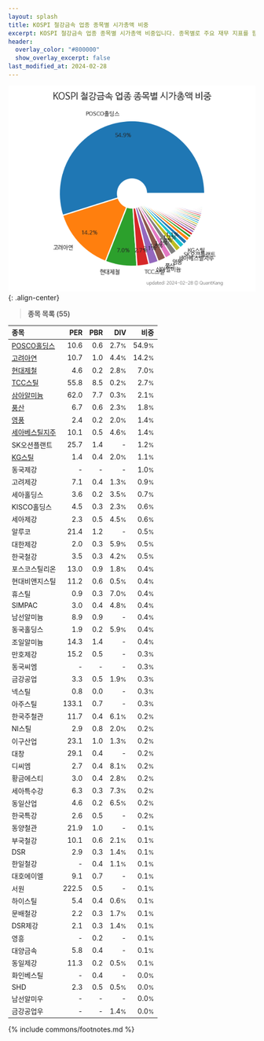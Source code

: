 ```yaml
---
layout: splash
title: KOSPI 철강금속 업종 종목별 시가총액 비중
excerpt: KOSPI 철강금속 업종 종목별 시가총액 비중입니다. 종목별로 주요 재무 지표를 함께 표시합니다.
header:
  overlay_color: "#800000"
  show_overlay_excerpt: false
last_modified_at: 2024-02-28
---
```



![KOSPI 철강금속 업종 종목별 시가총액 비중](/stats/sector/images/kospi_업종_철강금속_종목.png){: .align-center}


> **종목 목록 (55)**<a id="list"></a>

| **종목** | **PER** | **PBR** | **DIV** | **비중** |
| :------- | ------: | ------: | ------: | -------: |
| [POSCO홀딩스](/005490/) | 10.6 | 0.6 | 2.7<small>%</small> | 54.9<small>%</small> |
| [고려아연](/010130/) | 10.7 | 1.0 | 4.4<small>%</small> | 14.2<small>%</small> |
| [현대제철](/004020/) | 4.6 | 0.2 | 2.8<small>%</small> | 7.0<small>%</small> |
| [TCC스틸](/002710/) | 55.8 | 8.5 | 0.2<small>%</small> | 2.7<small>%</small> |
| [삼아알미늄](/006110/) | 62.0 | 7.7 | 0.3<small>%</small> | 2.1<small>%</small> |
| [풍산](/103140/) | 6.7 | 0.6 | 2.3<small>%</small> | 1.8<small>%</small> |
| [영풍](/000670/) | 2.4 | 0.2 | 2.0<small>%</small> | 1.4<small>%</small> |
| [세아베스틸지주](/001430/) | 10.1 | 0.5 | 4.6<small>%</small> | 1.4<small>%</small> |
| SK오션플랜트 | 25.7 | 1.4 | - | 1.2<small>%</small> |
| [KG스틸](/016380/) | 1.4 | 0.4 | 2.0<small>%</small> | 1.1<small>%</small> |
| 동국제강 | - | - | - | 1.0<small>%</small> |
| 고려제강 | 7.1 | 0.4 | 1.3<small>%</small> | 0.9<small>%</small> |
| 세아홀딩스 | 3.6 | 0.2 | 3.5<small>%</small> | 0.7<small>%</small> |
| KISCO홀딩스 | 4.5 | 0.3 | 2.3<small>%</small> | 0.6<small>%</small> |
| 세아제강 | 2.3 | 0.5 | 4.5<small>%</small> | 0.6<small>%</small> |
| 알루코 | 21.4 | 1.2 | - | 0.5<small>%</small> |
| 대한제강 | 2.0 | 0.3 | 5.9<small>%</small> | 0.5<small>%</small> |
| 한국철강 | 3.5 | 0.3 | 4.2<small>%</small> | 0.5<small>%</small> |
| 포스코스틸리온 | 13.0 | 0.9 | 1.8<small>%</small> | 0.4<small>%</small> |
| 현대비앤지스틸 | 11.2 | 0.6 | 0.5<small>%</small> | 0.4<small>%</small> |
| 휴스틸 | 0.9 | 0.3 | 7.0<small>%</small> | 0.4<small>%</small> |
| SIMPAC | 3.0 | 0.4 | 4.8<small>%</small> | 0.4<small>%</small> |
| 남선알미늄 | 8.9 | 0.9 | - | 0.4<small>%</small> |
| 동국홀딩스 | 1.9 | 0.2 | 5.9<small>%</small> | 0.4<small>%</small> |
| 조일알미늄 | 14.3 | 1.4 | - | 0.4<small>%</small> |
| 만호제강 | 15.2 | 0.5 | - | 0.3<small>%</small> |
| 동국씨엠 | - | - | - | 0.3<small>%</small> |
| 금강공업 | 3.3 | 0.5 | 1.9<small>%</small> | 0.3<small>%</small> |
| 넥스틸 | 0.8 | 0.0 | - | 0.3<small>%</small> |
| 아주스틸 | 133.1 | 0.7 | - | 0.3<small>%</small> |
| 한국주철관 | 11.7 | 0.4 | 6.1<small>%</small> | 0.2<small>%</small> |
| NI스틸 | 2.9 | 0.8 | 2.0<small>%</small> | 0.2<small>%</small> |
| 이구산업 | 23.1 | 1.0 | 1.3<small>%</small> | 0.2<small>%</small> |
| 대창 | 29.1 | 0.4 | - | 0.2<small>%</small> |
| 디씨엠 | 2.7 | 0.4 | 8.1<small>%</small> | 0.2<small>%</small> |
| 황금에스티 | 3.0 | 0.4 | 2.8<small>%</small> | 0.2<small>%</small> |
| 세아특수강 | 6.3 | 0.3 | 7.3<small>%</small> | 0.2<small>%</small> |
| 동일산업 | 4.6 | 0.2 | 6.5<small>%</small> | 0.2<small>%</small> |
| 한국특강 | 2.6 | 0.5 | - | 0.2<small>%</small> |
| 동양철관 | 21.9 | 1.0 | - | 0.1<small>%</small> |
| 부국철강 | 10.1 | 0.6 | 2.1<small>%</small> | 0.1<small>%</small> |
| DSR | 2.9 | 0.3 | 1.4<small>%</small> | 0.1<small>%</small> |
| 한일철강 | - | 0.4 | 1.1<small>%</small> | 0.1<small>%</small> |
| 대호에이엘 | 9.1 | 0.7 | - | 0.1<small>%</small> |
| 서원 | 222.5 | 0.5 | - | 0.1<small>%</small> |
| 하이스틸 | 5.4 | 0.4 | 0.6<small>%</small> | 0.1<small>%</small> |
| 문배철강 | 2.2 | 0.3 | 1.7<small>%</small> | 0.1<small>%</small> |
| DSR제강 | 2.1 | 0.3 | 1.4<small>%</small> | 0.1<small>%</small> |
| 영흥 | - | 0.2 | - | 0.1<small>%</small> |
| 대양금속 | 5.8 | 0.4 | - | 0.1<small>%</small> |
| 동일제강 | 11.3 | 0.2 | 0.5<small>%</small> | 0.1<small>%</small> |
| 화인베스틸 | - | 0.4 | - | 0.0<small>%</small> |
| SHD | 2.3 | 0.5 | 0.5<small>%</small> | 0.0<small>%</small> |
| 남선알미우 | - | - | - | 0.0<small>%</small> |
| 금강공업우 | - | - | 1.4<small>%</small> | 0.0<small>%</small> |

{% include commons/footnotes.md %}